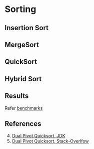 # Sorting

## Insertion Sort

## MergeSort

## QuickSort

## Hybrid Sort

## Results
Refer [benchmarks](bench/README.md)

## References
4. [Dual Pivot Quicksort, JDK](https://github.com/openjdk/jdk/blob/master/src/java.base/share/classes/java/util/DualPivotQuicksort.java)
5. [Dual Pivot Quicksort, Stack-Overlfow](https://stackoverflow.com/questions/20917617/whats-the-difference-of-dual-pivot-quick-sort-and-quick-sort)